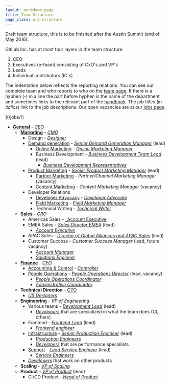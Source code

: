 ```yaml
---
layout: markdown_page
title: Team Structure
page_class: org-structure
---
```


Draft team structure, this is to be finished after the Austin Summit (end of May 2016).

GitLab Inc. has at most four layers in the team structure:

1. CEO
1. Executives (e-team) consisting of CxO's and VP's
1. Leads
1. Individual contributors (IC's)

The indentation below reflects the reporting relations.
You can see our complete team and who reports to who on the [team page](https://about.gitlab.com/team/).
If there is a hyphen (-) in a line the part before hyphen is the name of the department and sometimes links to the relevant part of the [handbook](https://about.gitlab.com/handbook/).
The job titles (in _italics_) link to the job descriptions.
Our open vacancies are at our [jobs page](https://about.gitlab.com/jobs/).

](/jobs//)

- [**General**](/handbook/) - [_CEO_](/jobs/chief-executive-officer/)
  - [**Marketing**](/handbook/marketing/) - [_CMO_](/jobs/chief-marketing-officer/)
    - Design - [_Designer_](/jobs/designer/)
    - [Demand generation](/handbook/marketing/demand-generation) - [_Senior Demand Generation Manager_](/jobs/demand-generation-manager/) (lead)
      - [Online Marketing](/handbook/marketing/online-marketing) - [_Online Marketing Manager_](/jobs/online-marketing-manager/)
      - Business Development - [_Business Development Team Lead_](/jobs/business-development-team-lead/) (lead)
         - [_Business Development Representatives_](/jobs/business-development-representative/)
    - [Product Marketing](/handbook/marketing/product-marketing/) - [_Senior Product Marketing Manager_](/jobs/product-marketing-manager/) (lead)
      - [Partner Marketing](/handbook/marketing/product-marketing/#partnermarketing/) - _Partner/Channel Marketing Manager_ (vacancy)
      - [Content Marketing](/handbook/marketing/developer-relations/content-marketing/) - _Content Marketing Manager_ (vacancy)
    - Developer Relations
      - [Developer Advocacy](/handbook/marketing/developer-relations/developer-advocacy/) - [_Developer Advocate_](/jobs/developer-advocate/)
      - [Field Marketing](/handbook/marketing/developer-relations/field-marketing/) - [_Field Marketing Manager_](/jobs/field-marketing-manager/)
      - Technical Writing - [_Technical Writer_](/jobs/technical-writer/)
  - [**Sales**](/handbook/sales-process/) - [_CRO_](/jobs/chief-revenue-officer/)
    - Americas Sales - [_Account Executive](/jobs/account-executive/)
    - EMEA Sales - [_Sales Director EMEA_](/jobs/sales-director/) (lead)
      - [_Account Executive_](/jobs/account-executive/)
    - APAC Sales - [_Director of Global Alliances and APAC Sales_](/jobs/sales-director/) (lead)
    - Customer Success - _Customer Success Manager_ (lead, future vacancy)
      - [_Account Manager_](/jobs/account-manager/)
      - [_Solutions Engineer_](/jobs/solutions-engineer/)
  - [**Finance**](/handbook/accounting/) - [_CFO_](/jobs/chief-financial-officer/)
    - [Accounting & Control](/handbook/accounting/) - [_Controller_](/jobs/controller/)
    - [People Operations](/handbook/people-operations/) - [_People Operations Director_](/jobs/people-ops-director/) (lead, vacancy)
      - [_People Operations Coordinator_](/jobs/people-ops-coordinator/)
      - [_Administrative Coordinator_](/jobs/adminstrative-coordinator/)
  - **Technical Direction** - [_CTO_](/jobs/chief-technology-officer/)
    - [_UX Designers_](/jobs/ux-designer/)
  - **Engineering** - [_VP of Engineering_](/jobs/vp-of-engineering/)
    - Various teams - [_Development Lead_](/jobs/development-lead/) (lead)
      - [_Developers_](/jobs/developer/) that are specialized in what the team does (CI, others)
    - Frontend - [_Frontend Lead_](/jobs/frontend-lead/) (lead)
      - [_Frontend engineer_](/jobs/frontend-engineer/)
    - [Infrastructure](/handbook/operations/) - [_Senior Production Engineer_](/jobs/production-engineer/) (lead)
      - [_Production Engineers_](/jobs/production-engineer/)
      - [_Developers_](/jobs/developer/) that are performance specialists
    - [Support](/handbook/support/) - [_Lead Service Engineer_](/jobs/service-engineer/) (lead)
      - [_Service Engineers_](/jobs/service-engineer/)
    - [_Developers_](/jobs/developer/) that work on other products
  - **Scaling** - [_VP of Scaling_](/jobs/vp-of-scaling/)
  - **Product** - [_VP of Product_](/jobs/vice-president-of-product/) (lead)
    - CI/CD Product - [_Head of Product_](/jobs/head-of-product/)
